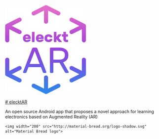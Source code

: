 ![](https://github.com/vsafontlopez/elecktAR/blob/main/assets/elecktAR_icon.png)

[# elecktAR](https://openaccess.uoc.edu/handle/10609/138366)

An open source Android app that proposes a novel approach for learning electronics based on Augmented Reality (AR)




<p align="center">

    <img width="200" src="http://material-bread.org/logo-shadow.svg" alt="Material Bread logo">

</p>


